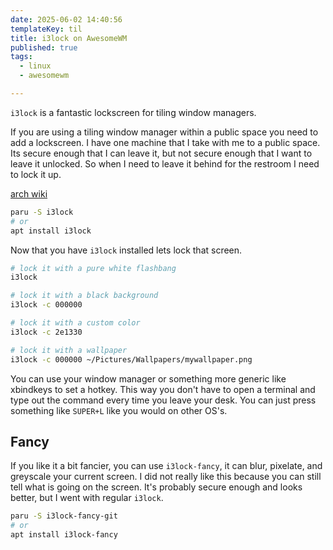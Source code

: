 ```yaml
---
date: 2025-06-02 14:40:56
templateKey: til
title: i3lock on AwesomeWM
published: true
tags:
  - linux
  - awesomewm

---
```


`i3lock` is a fantastic lockscreen for tiling window managers.

If you are using a tiling window manager within a public space you need to add
a lockscreen.  I have one machine that I take with me to a public space.  Its
secure enough that I can leave it, but not secure enough that I want to leave
it unlocked.  So when I need to leave it behind for the restroom I need to lock
it up.

[arch wiki](https://man.archlinux.org/man/extra/i3lock/i3lock.1.en)

``` bash
paru -S i3lock
# or
apt install i3lock
```

Now that you have `i3lock` installed lets lock that screen.

``` bash
# lock it with a pure white flashbang
i3lock

# lock it with a black background
i3lock -c 000000

# lock it with a custom color
i3lock -c 2e1330

# lock it with a wallpaper
i3lock -c 000000 ~/Pictures/Wallpapers/mywallpaper.png
```

You can use your window manager or something more generic like xbindkeys to set
a hotkey. This way you don't have to open a terminal and type out the command
every time you leave your desk.  You can just press something like `SUPER+L`
like you would on other OS's.

## Fancy

If you like it a bit fancier, you can use `i3lock-fancy`, it can blur,
pixelate, and greyscale your current screen.  I did not really like this
because you can still tell what is going on the screen.  It's probably secure
enough and looks better, but I went with regular `i3lock`.

``` bash
paru -S i3lock-fancy-git
# or
apt install i3lock-fancy
```

